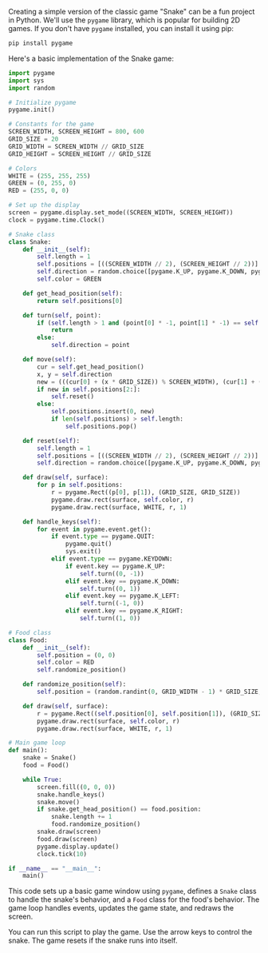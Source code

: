 Creating a simple version of the classic game "Snake" can be a fun project in Python. We'll use the `pygame` library, which is popular for building 2D games. If you don't have `pygame` installed, you can install it using pip:

```bash
pip install pygame
```

Here's a basic implementation of the Snake game:

```python
import pygame
import sys
import random

# Initialize pygame
pygame.init()

# Constants for the game
SCREEN_WIDTH, SCREEN_HEIGHT = 800, 600
GRID_SIZE = 20
GRID_WIDTH = SCREEN_WIDTH // GRID_SIZE
GRID_HEIGHT = SCREEN_HEIGHT // GRID_SIZE

# Colors
WHITE = (255, 255, 255)
GREEN = (0, 255, 0)
RED = (255, 0, 0)

# Set up the display
screen = pygame.display.set_mode((SCREEN_WIDTH, SCREEN_HEIGHT))
clock = pygame.time.Clock()

# Snake class
class Snake:
    def __init__(self):
        self.length = 1
        self.positions = [((SCREEN_WIDTH // 2), (SCREEN_HEIGHT // 2))]
        self.direction = random.choice([pygame.K_UP, pygame.K_DOWN, pygame.K_LEFT, pygame.K_RIGHT])
        self.color = GREEN

    def get_head_position(self):
        return self.positions[0]

    def turn(self, point):
        if (self.length > 1 and (point[0] * -1, point[1] * -1) == self.direction):
            return
        else:
            self.direction = point

    def move(self):
        cur = self.get_head_position()
        x, y = self.direction
        new = (((cur[0] + (x * GRID_SIZE)) % SCREEN_WIDTH), (cur[1] + (y * GRID_SIZE)) % SCREEN_HEIGHT)
        if new in self.positions[2:]:
            self.reset()
        else:
            self.positions.insert(0, new)
            if len(self.positions) > self.length:
                self.positions.pop()

    def reset(self):
        self.length = 1
        self.positions = [((SCREEN_WIDTH // 2), (SCREEN_HEIGHT // 2))]
        self.direction = random.choice([pygame.K_UP, pygame.K_DOWN, pygame.K_LEFT, pygame.K_RIGHT])

    def draw(self, surface):
        for p in self.positions:
            r = pygame.Rect((p[0], p[1]), (GRID_SIZE, GRID_SIZE))
            pygame.draw.rect(surface, self.color, r)
            pygame.draw.rect(surface, WHITE, r, 1)

    def handle_keys(self):
        for event in pygame.event.get():
            if event.type == pygame.QUIT:
                pygame.quit()
                sys.exit()
            elif event.type == pygame.KEYDOWN:
                if event.key == pygame.K_UP:
                    self.turn((0, -1))
                elif event.key == pygame.K_DOWN:
                    self.turn((0, 1))
                elif event.key == pygame.K_LEFT:
                    self.turn((-1, 0))
                elif event.key == pygame.K_RIGHT:
                    self.turn((1, 0))

# Food class
class Food:
    def __init__(self):
        self.position = (0, 0)
        self.color = RED
        self.randomize_position()

    def randomize_position(self):
        self.position = (random.randint(0, GRID_WIDTH - 1) * GRID_SIZE, random.randint(0, GRID_HEIGHT - 1) * GRID_SIZE)

    def draw(self, surface):
        r = pygame.Rect((self.position[0], self.position[1]), (GRID_SIZE, GRID_SIZE))
        pygame.draw.rect(surface, self.color, r)
        pygame.draw.rect(surface, WHITE, r, 1)

# Main game loop
def main():
    snake = Snake()
    food = Food()

    while True:
        screen.fill((0, 0, 0))
        snake.handle_keys()
        snake.move()
        if snake.get_head_position() == food.position:
            snake.length += 1
            food.randomize_position()
        snake.draw(screen)
        food.draw(screen)
        pygame.display.update()
        clock.tick(10)

if __name__ == "__main__":
    main()
```

This code sets up a basic game window using `pygame`, defines a `Snake` class to handle the snake's behavior, and a `Food` class for the food's behavior. The game loop handles events, updates the game state, and redraws the screen.

You can run this script to play the game. Use the arrow keys to control the snake. The game resets if the snake runs into itself.
